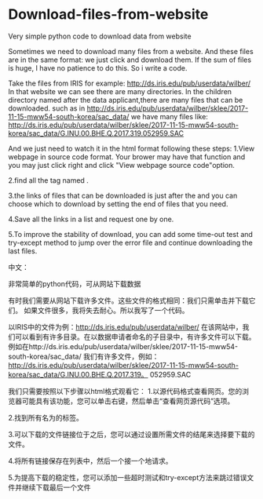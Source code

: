# Download-files-from-website
Very simple python code to download data from website

Sometimes we need to download many files from a website. And these files are in the same format: we just click and download them.
If the sum of files is huge, I have no patience to do this. So i write a code.

Take the files from IRIS for example: http://ds.iris.edu/pub/userdata/wilber/
In that website we can see there are many directories. In the children directory named after the data applicant,there are many files that can be downloaded.
such as in http://ds.iris.edu/pub/userdata/wilber/sklee/2017-11-15-mww54-south-korea/sac_data/
we have many files like: http://ds.iris.edu/pub/userdata/wilber/sklee/2017-11-15-mww54-south-korea/sac_data/G.INU.00.BHE.Q.2017.319.052959.SAC

And we just need to watch it in the html format following these steps:
1.View webpage in source code format. Your brower may have that function and you may just click right and click "View webpage source code"option.

2.find all the tag named <herf>.
  
3.the links of files that can be downloaded is just after the <herf> and you can choose which to download by setting the end of files that you need.
  
4.Save all the links in a list and request one by one.

5.To improve the stability of download, you can add some time-out test and try-except method to jump over the error file and continue downloading the last files.

中文：

非常简单的python代码，可从网站下载数据

有时我们需要从网站下载许多文件。这些文件的格式相同：我们只需单击并下载它们。
如果文件很多，我将失去耐心。所以我写了一个代码。

以IRIS中的文件为例：http://ds.iris.edu/pub/userdata/wilber/
在该网站中，我们可以看到有许多目录。在以数据申请者命名的子目录中，有许多文件可以下载。
例如在http://ds.iris.edu/pub/userdata/wilber/sklee/2017-11-15-mww54-south-korea/sac_data/
我们有许多文件，例如：http://ds.iris.edu/pub/userdata/wilber/sklee/2017-11-15-mww54-south-korea/sac_data/G.INU.00.BHE.Q.2017.319。 052959.SAC

我们只需要按照以下步骤以html格式观看它：
1.以源代码格式查看网页。您的浏览器可能具有该功能，您可以单击右键，然后单击“查看网页源代码”选项。

2.找到所有名为<herf>的标签。
  
3.可以下载的文件链接位于<herf>之后，您可以通过设置所需文件的结尾来选择要下载的文件。
  
4.将所有链接保存在列表中，然后一个接一个地请求。

5.为提高下载的稳定性，您可以添加一些超时测试和try-except方法来跳过错误文件并继续下载最后一个文件
